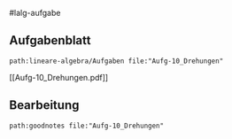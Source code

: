 #lalg-aufgabe 
## Aufgabenblatt
```expander
path:lineare-algebra/Aufgaben file:"Aufg-10_Drehungen"
```
[[Aufg-10_Drehungen.pdf]]

## Bearbeitung

```expander
path:goodnotes file:"Aufg-10_Drehungen"
```
